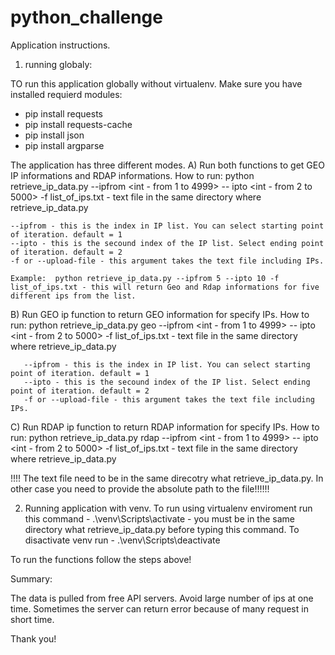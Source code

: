 # python_challenge


Application instructions.

1) running globaly:

TO run this application globally without virtualenv. Make sure you have installed requierd modules:
* pip install requests
* pip install requests-cache
* pip install json
* pip install argparse

The application has three different modes. 
  A) Run both functions to get GEO IP informations and RDAP informations.
  How to run:
    python retrieve_ip_data.py --ipfrom <int - from 1 to 4999> -- ipto <int - from 2 to 5000> -f list_of_ips.txt - text file in the same directory where retrieve_ip_data.py
    
    --ipfrom - this is the index in IP list. You can select starting point of iteration. default = 1 
    --ipto - this is the secound index of the IP list. Select ending point of iteration. default = 2
    -f or --upload-file - this argument takes the text file including IPs.
    
    Example:  python retrieve_ip_data.py --ipfrom 5 --ipto 10 -f list_of_ips.txt - this will return Geo and Rdap informations for five different ips from the list.
    
  B) Run GEO ip function to return GEO information for specify IPs.
    How to run:
      python retrieve_ip_data.py geo --ipfrom <int - from 1 to 4999> -- ipto <int - from 2 to 5000> -f list_of_ips.txt - text file in the same directory where retrieve_ip_data.py
      
       --ipfrom - this is the index in IP list. You can select starting point of iteration. default = 1 
       --ipto - this is the secound index of the IP list. Select ending point of iteration. default = 2
       -f or --upload-file - this argument takes the text file including IPs.
       
  C) Run RDAP ip function to return RDAP information for specify IPs.
    How to run:
       python retrieve_ip_data.py rdap --ipfrom <int - from 1 to 4999> -- ipto <int - from 2 to 5000> -f list_of_ips.txt - text file in the same directory where retrieve_ip_data.py
       
!!!! The text file need to be in the same direcotry what retrieve_ip_data.py. In other case you need to provide the absolute path to the file!!!!!!

2) Running application with venv.
To run using virtualenv enviroment run this command - .\venv\Scripts\activate - you must be in the same directory what retrieve_ip_data.py before typing this command.
To disactivate venv run - .\venv\Scripts\deactivate

To run the functions follow the steps above!

Summary: 

The data is pulled from free API servers. Avoid large number of ips at one time. Sometimes the server can return error because of many request in short time.


Thank you!


      
